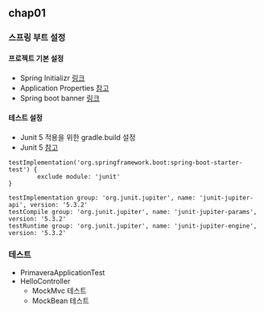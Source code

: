 ## chap01
### 스프링 부트 설정
#### 프로젝트 기본 설정
* Spring Initializr [링크](https://start.spring.io/) 
* Application Properties [참고](https://docs.spring.io/spring-boot/docs/current/reference/html/common-application-properties.html)
* Spring boot banner [링크](https://devops.datenkollektiv.de/banner.txt/index.html)

#### 테스트 설정
* Junit 5 적용을 위한 gradle.build 설정
* Junit 5 [참고](https://junit.org/junit5/docs/current/user-guide/)

```
testImplementation('org.springframework.boot:spring-boot-starter-test') {
        exclude module: 'junit'
}

testImplementation group: 'org.junit.jupiter', name: 'junit-jupiter-api', version: '5.3.2'
testCompile group: 'org.junit.jupiter', name: 'junit-jupiter-params', version: '5.3.2'
testRuntime group: 'org.junit.jupiter', name: 'junit-jupiter-engine', version: '5.3.2'
```

### 테스트
* PrimaveraApplicationTest
* HelloController
    * MockMvc 테스트
    * MockBean 테스트